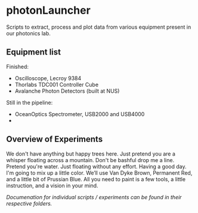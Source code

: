 # photonLauncher

Scripts to extract, process and plot data from various equipment present in our photonics lab.

## Equipment list

Finished:
- Oscilloscope, Lecroy 9384
- Thorlabs TDC001 Controller Cube
- Avalanche Photon Detectors (built at NUS)

Still in the pipeline:
- OceanOptics Spectrometer, USB2000 and USB4000
- 
## Overview of Experiments

We don't have anything but happy trees here. Just pretend you are a whisper floating across a mountain. Don't be bashful drop me a line. Pretend you're water. Just floating without any effort. Having a good day. I'm going to mix up a little color. We’ll use Van Dyke Brown, Permanent Red, and a little bit of Prussian Blue. All you need to paint is a few tools, a little instruction, and a vision in your mind.

*Documenation for individual scripts / experiments can be found in their respective folders.*
